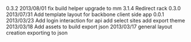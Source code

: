 0.3.2
  2013/08/01
    fix build helper
    upgrade to mm 3.1.4
    Redirect rack
0.3.0
  2013/07/31
    Add template layout for backbone client side app
0.0.1
  2013/03/23
    Add login interaction for api
    add select sites
    add export theme
  2013/03/18
    Add assets to build export json
  2013/03/17
    general layout creation
    exporting to json
